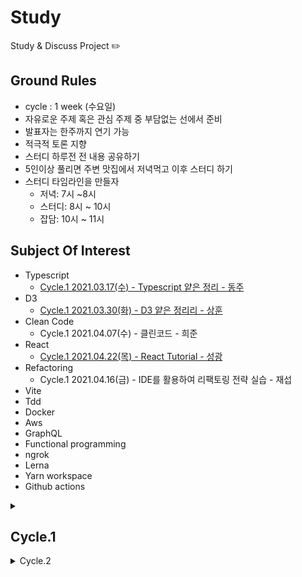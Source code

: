 # Study

Study & Discuss Project ✏️

## Ground Rules
- cycle : 1 week (수요일)
- 자유로운 주제 혹은 관심 주제 중 부담없는 선에서 준비
- 발표자는 한주까지 연기 가능
- 적극적 토론 지향
- 스터디 하루전 전 내용 공유하기
- 5인이상 풀리면 주변 맛집에서 저녁먹고 이후 스터디 하기
- 스터디 타임라인을 만들자
  - 저녁: 7시 ~8시
  - 스터디: 8시 ~ 10시
  - 잡담: 10시 ~ 11시

## Subject Of Interest
- Typescript
  - [Cycle.1 2021.03.17(수) - Typescript 얕은 정리 - 동주](cycle-1/study-1-typescript.md)
- D3
  - [Cycle.1 2021.03.30(화) - D3 얕은 정리리 - 상훈](cycle-1/study-2-d3.md)
- Clean Code
  - Cycle.1 2021.04.07(수) - 클린코드 - 희준
- React
  - [Cycle.1 2021.04.22(목) - React Tutorial - 성광](cycle-1/react-tutorial/README.md)
- Refactoring
  - Cycle.1 2021.04.16(금) - IDE를 활용하여 리팩토링 전략 실습 - 재섭
- Vite
- Tdd
- Docker
- Aws
- GraphQL
- Functional programming
- ngrok
- Lerna
- Yarn workspace
- Github actions

<details>
 <summary><h2>Cycle.1</h2></summary>
 <div>
   
> 동주 - 상훈 - 희준 - 재섭 - 성광
- [Cycle.1 2021.03.17(수) - Typescript 얕은 정리 - 동주](cycle-1/study-1-typescript.md)
- [Cycle.1 2021.03.30(화) - D3 얕은 정리 - 상훈](cycle-1/study-2-d3.md)
- Cycle.1 2021.04.07(수) - 클린코드 - 희준
- [Cycle.1 2021.04.16(금) - IDE를 활용하여 리팩토링 전략 실습 - 재섭](cycle-1/study-4/study-4-refactoring.md)
- [Cycle.1 2021.04.22(목) - React Tutorial - 성광](cycle-1/react-tutorial/README.md)

### 회고 [Mirro보드 바로가기](https://miro.com/welcomeonboard/0p2xKh9fze1t2bho1E5rNOcK2NzPnS3ceGoorPJPCtI4RrMuxbQZvHs1kU4OsncU)
- Try
   - 계속 스터디 모임 유지하자
   - 재섭이형은 웬만하면 실습 스터디로 준비
   - 모노레포 저장소(러나, yarn워크스페이스) 활용성 스터디해봐도 좋을듯, 공용 저장소는 꾸준히 관리


- Action
   - 스터디 하루전 전 내용 공유하기
   - 5인이상 풀리면 주변 맛집에서 저녁먹고 이후 스터디 하기
   - 스터디 타임라인을 만들자
      - 저녁: 7시 ~8시
      - 스터디: 8시 ~ 10시
      - 잡담: 10시 ~ 11시

 </div>
</details>

<details>
 <summary>Cycle.2</summary>
 <div>
   
> 성광 - 동주 - 
- Cycle.2 2021.05.14(금) - 뒤로가기 상태 유지에 대한 고찰 - 성광

 </div>
</details>
